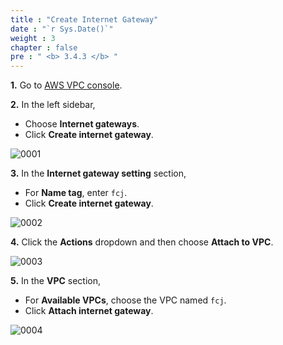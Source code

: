 ```yaml
---
title : "Create Internet Gateway"
date : "`r Sys.Date()`"
weight : 3
chapter : false
pre : " <b> 3.4.3 </b> "
---
```


**1.** Go to [AWS VPC console](https://console.aws.amazon.com/vpc/).

**2.** In the left sidebar,

- Choose **Internet gateways**.
- Click **Create internet gateway**.

![0001](/images/3/4/3/0001.svg?featherlight=false&width=100pc)

**3.** In the **Internet gateway setting** section,
- For **Name tag**, enter `fcj`.
- Click **Create internet gateway**.
  
![0002](/images/3/4/3/0002.svg?featherlight=false&width=100pc)

**4.** Click the **Actions** dropdown and then choose **Attach to VPC**.

![0003](/images/3/4/3/0003.svg?featherlight=false&width=100pc)

**5.** In the **VPC** section,
- For **Available VPCs**, choose the VPC named `fcj`.
- Click **Attach internet gateway**.

![0004](/images/3/4/3/0004.svg?featherlight=false&width=100pc)